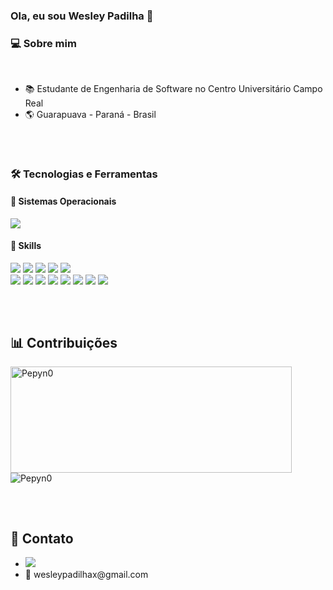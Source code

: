 ### Ola, eu sou Wesley Padilha 👋

### 💻 Sobre mim 
<br>
<ul>
  <li>📚 Estudante de Engenharia de Software no Centro Universitário Campo Real</li>
  <li>🌎 Guarapuava - Paraná - Brasil</li>
</ul>

##
<br>

### 🛠 Tecnologias e Ferramentas 

<div>
  
  #### 💽 Sistemas Operacionais 
  <img src="https://img.shields.io/badge/Windows-0078D6?style=for-the-badge&logo=windows&logoColor=white"/> 

  #### 🎯 Skills 
  <img src="https://img.shields.io/badge/Node.js-43853D?style=for-the-badge&logo=node.js&logoColor=white"/> <img src="https://img.shields.io/badge/HTML5-E34F26?style=for-the-badge&logo=html5&logoColor=white"/> <img src="https://img.shields.io/badge/CSS3-1572B6?style=for-the-badge&logo=css3&logoColor=white"/> <img src="https://img.shields.io/badge/JavaScript-323330?style=for-the-badge&logo=javascript&logoColor=F7DF1E"/> <img src="https://img.shields.io/badge/Python-14354C?style=for-the-badge&logo=python&logoColor=white"/> <br> <img src="https://img.shields.io/badge/C-00599C?style=for-the-badge&logo=c&logoColor=white"/> <img src="https://img.shields.io/badge/C%23-239120?style=for-the-badge&logo=c-sharp&logoColor=white"/> <img src="https://img.shields.io/badge/Java-ED8B00?style=for-the-badge&logo=openjdk&logoColor=white"/> <img src="https://img.shields.io/badge/Unity-100000?style=for-the-badge&logo=unity&logoColor=white"/> <img src="https://img.shields.io/badge/PHP-777BB4?style=for-the-badge&logo=php&logoColor=white"/> <img src="https://img.shields.io/badge/React-20232A?style=for-the-badge&logo=react&logoColor=61DAFB"/> <img src="https://img.shields.io/badge/Express.js-404D59?style=for-the-badge"/> <img src="https://img.shields.io/badge/MySQL-00000F?style=for-the-badge&logo=mysql&logoColor=white"/> 
</div>

##
<br>

<div>
  
  ## 📊 Contribuições
  <a>
    <img width=450 height=170 align="center" alt="Pepyn0" src="https://github-readme-stats.vercel.app/api?username=WesPadilha&theme=midnight-purple&show_icons=true&bg_color=0D1117&hide_border=true&count_private=true" />
  </a>
  <a> 
    <img align="center" alt="Pepyn0" src="https://github-readme-stats.vercel.app/api/top-langs/?username=WesPadilha&theme=midnight-purple&layout=compact&bg_color=0D1117&hide_border=true&count_private=true" />
  </a>
</div>

##
<br>
<div>
  
  ## 📲 Contato
  <ul>
  <li><a href="https://www.linkedin.com/in/wesley-padilha-4a4434277/" target="_blank"><img src="https://img.shields.io/badge/-LinkedIn-%230077B5?style=for-the-badge&logo=linkedin&logoColor=white" target="_blank"></a> </li>
  <li>📧 wesleypadilhax@gmail.com</li>
</ul>
</div>
